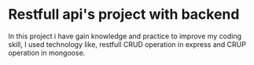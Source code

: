 # Restfull api's project with backend #
In this project i have gain knowledge and practice to improve my coding skill, I used technology like, restfull CRUD operation in express and CRUP operation in mongoose.
